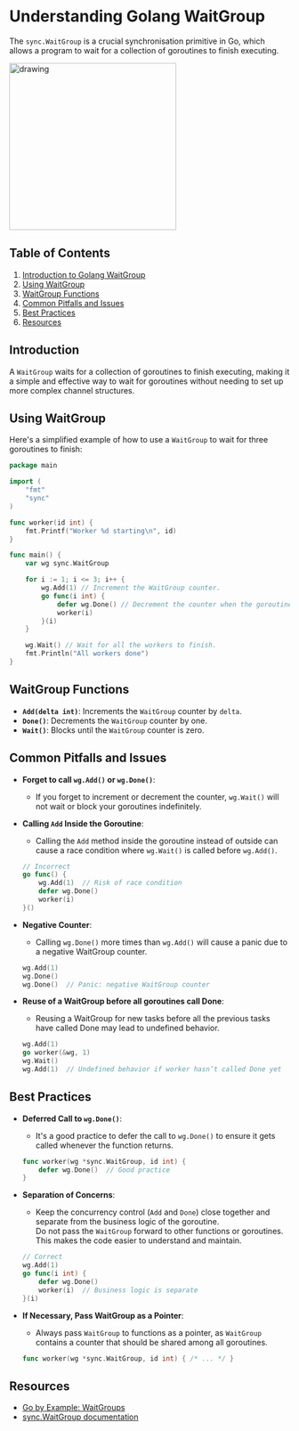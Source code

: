 # Understanding Golang WaitGroup

The `sync.WaitGroup` is a crucial synchronisation primitive in Go, which allows a program to wait for a collection of
goroutines to finish executing.

<img src="../../../../docs/images/gopher_wait.png" alt="drawing" height="300"/>

## Table of Contents

1. [Introduction to Golang WaitGroup](#introduction)
2. [Using WaitGroup](#using-waitgroup)
3. [WaitGroup Functions](#waitgroup-functions)
4. [Common Pitfalls and Issues](#common-pitfalls-and-issues)
5. [Best Practices](#best-practices)
6. [Resources](#resources)

## Introduction

A `WaitGroup` waits for a collection of goroutines to finish executing, making it a simple and effective way to wait for
goroutines without needing to set up more complex channel structures.

## Using WaitGroup

Here's a simplified example of how to use a `WaitGroup` to wait for three goroutines to finish:

```go
package main

import (
	"fmt"
	"sync"
)

func worker(id int) {
	fmt.Printf("Worker %d starting\n", id)
}

func main() {
	var wg sync.WaitGroup

	for i := 1; i <= 3; i++ {
		wg.Add(1) // Increment the WaitGroup counter.
		go func(i int) {
			defer wg.Done() // Decrement the counter when the goroutine completes.
			worker(i)
		}(i)
	}

	wg.Wait() // Wait for all the workers to finish.
	fmt.Println("All workers done")
}
```

## WaitGroup Functions

- **`Add(delta int)`**: Increments the `WaitGroup` counter by `delta`.
- **`Done()`**: Decrements the `WaitGroup` counter by one.
- **`Wait()`**: Blocks until the `WaitGroup` counter is zero.


## Common Pitfalls and Issues

- **Forget to call `wg.Add()` or `wg.Done()`**:
    - If you forget to increment or decrement the counter, `wg.Wait()` will not wait or block your goroutines
      indefinitely.


- **Calling `Add` Inside the Goroutine**:
    - Calling the `Add` method inside the goroutine instead of outside can cause a race condition where `wg.Wait()` is
      called before `wg.Add()`.

    ```go
    // Incorrect
    go func() {
        wg.Add(1)  // Risk of race condition
        defer wg.Done()
        worker(i)
    }()
    ```

- **Negative Counter**:
    - Calling `wg.Done()` more times than `wg.Add()` will cause a panic due to a negative WaitGroup counter.
    ```go
    wg.Add(1)
    wg.Done()
    wg.Done()  // Panic: negative WaitGroup counter
    ```

- **Reuse of a WaitGroup before all goroutines call Done**:
    - Reusing a WaitGroup for new tasks before all the previous tasks have called Done may lead to undefined behavior.
    ```go
    wg.Add(1)
    go worker(&wg, 1)
    wg.Wait()
    wg.Add(1)  // Undefined behavior if worker hasn’t called Done yet
    ```

## Best Practices

- **Deferred Call to `wg.Done()`**:
    - It's a good practice to defer the call to `wg.Done()` to ensure it gets called whenever the function returns.
    ```go
    func worker(wg *sync.WaitGroup, id int) {
        defer wg.Done()  // Good practice
    }
    ```

- **Separation of Concerns**:
    - Keep the concurrency control (`Add` and `Done`) close together and separate from the business logic of the
      goroutine.  
      Do not pass the `WaitGroup` forward to other functions or goroutines.  
      This makes the code easier to understand and maintain.

    ```go
    // Correct
    wg.Add(1)
    go func(i int) {
        defer wg.Done()
        worker(i)  // Business logic is separate
    }(i)
    ```

- **If Necessary, Pass WaitGroup as a Pointer**:
    - Always pass `WaitGroup` to functions as a pointer, as `WaitGroup` contains a counter that should be shared among
      all goroutines.
    ```go
    func worker(wg *sync.WaitGroup, id int) { /* ... */ }
    ```

## Resources

- [Go by Example: WaitGroups](https://gobyexample.com/waitgroups)
- [sync.WaitGroup documentation](https://pkg.go.dev/sync#WaitGroup)